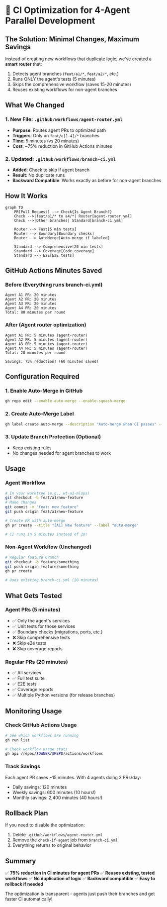 # 🚀 CI Optimization for 4-Agent Parallel Development

## The Solution: Minimal Changes, Maximum Savings

Instead of creating new workflows that duplicate logic, we've created a **smart router** that:
1. Detects agent branches (`feat/a1/*`, `feat/a2/*`, etc.)
2. Runs ONLY the agent's tests (5 minutes)
3. Skips the comprehensive workflow (saves 15-20 minutes)
4. Reuses existing workflows for non-agent branches

## What We Changed

### 1. New File: `.github/workflows/agent-router.yml`
- **Purpose**: Routes agent PRs to optimized path
- **Triggers**: Only on `feat/a[1-4]/*` branches
- **Time**: 5 minutes (vs 20 minutes)
- **Cost**: ~75% reduction in GitHub Actions minutes

### 2. Updated: `.github/workflows/branch-ci.yml`
- **Added**: Check to skip if agent branch
- **Result**: No duplicate runs
- **Backward Compatible**: Works exactly as before for non-agent branches

## How It Works

```mermaid
graph TD
    PR[Pull Request] --> Check{Is Agent Branch?}
    Check -->|feat/a1/* to a4/*| Router[agent-router.yml]
    Check -->|Other branches| Standard[branch-ci.yml]
    
    Router --> Fast[5 min tests]
    Router --> Boundary[Boundary checks]
    Router --> AutoMerge[Auto-merge if labeled]
    
    Standard --> Comprehensive[20 min tests]
    Standard --> Coverage[Code coverage]
    Standard --> E2E[E2E tests]
```

## GitHub Actions Minutes Saved

### Before (Everything runs branch-ci.yml)
```
Agent A1 PR: 20 minutes
Agent A2 PR: 20 minutes  
Agent A3 PR: 20 minutes
Agent A4 PR: 20 minutes
Total: 80 minutes per round
```

### After (Agent router optimization)
```
Agent A1 PR: 5 minutes (agent-router)
Agent A2 PR: 5 minutes (agent-router)
Agent A3 PR: 5 minutes (agent-router)
Agent A4 PR: 5 minutes (agent-router)
Total: 20 minutes per round

Savings: 75% reduction! (60 minutes saved)
```

## Configuration Required

### 1. Enable Auto-Merge in GitHub
```bash
gh repo edit --enable-auto-merge --enable-squash-merge
```

### 2. Create Auto-Merge Label
```bash
gh label create auto-merge --description "Auto-merge when CI passes" --color 0E8A16
```

### 3. Update Branch Protection (Optional)
- Keep existing rules
- No changes needed for agent branches to work

## Usage

### Agent Workflow
```bash
# In your worktree (e.g., wt-a1-mlops)
git checkout -b feat/a1/new-feature
# Make changes
git commit -m "feat: new feature"
git push origin feat/a1/new-feature

# Create PR with auto-merge
gh pr create --title "[A1] New feature" --label "auto-merge"

# CI runs in 5 minutes instead of 20!
```

### Non-Agent Workflow (Unchanged)
```bash
# Regular feature branch
git checkout -b feature/something
git push origin feature/something
gh pr create

# Uses existing branch-ci.yml (20 minutes)
```

## What Gets Tested

### Agent PRs (5 minutes)
- ✅ Only the agent's services
- ✅ Unit tests for those services
- ✅ Boundary checks (migrations, ports, etc.)
- ❌ Skip comprehensive tests
- ❌ Skip e2e tests
- ❌ Skip coverage reports

### Regular PRs (20 minutes)
- ✅ All services
- ✅ Full test suite
- ✅ E2E tests
- ✅ Coverage reports
- ✅ Multiple Python versions (for release branches)

## Monitoring Usage

### Check GitHub Actions Usage
```bash
# See which workflows are running
gh run list

# Check workflow usage stats
gh api /repos/$OWNER/$REPO/actions/workflows
```

### Track Savings
Each agent PR saves ~15 minutes. With 4 agents doing 2 PRs/day:
- Daily savings: 120 minutes
- Weekly savings: 600 minutes (10 hours!)
- Monthly savings: 2,400 minutes (40 hours!)

## Rollback Plan

If you need to disable the optimization:
1. Delete `.github/workflows/agent-router.yml`
2. Remove the `check-if-agent` job from `branch-ci.yml`
3. Everything returns to original behavior

## Summary

✅ **75% reduction in CI minutes for agent PRs**
✅ **Reuses existing, tested workflows**
✅ **No duplication of logic**
✅ **Backward compatible**
✅ **Easy to rollback if needed**

The optimization is transparent - agents just push their branches and get faster CI automatically!